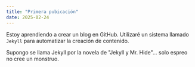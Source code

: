```yaml
---
title: "Primera pubicación"
date: 2025-02-24
---
```

Estoy aprendiendo a crear un blog en GitHub. Utilizaré un sistema llamado `Jekyll` para automatizar la creación de contenido.

Supongo se llama Jekyll por la novela de "Jekyll y Mr. Hide"... solo espreo no cree un monstruo.
